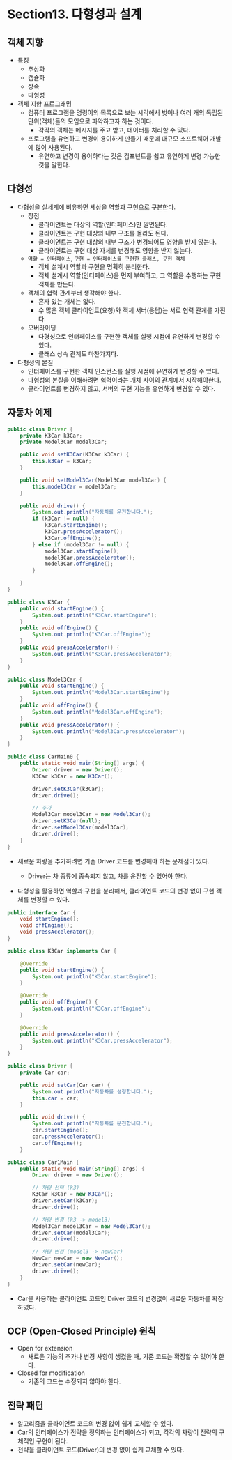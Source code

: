 # Section13. 다형성과 설계

## 객체 지향

- 특징
    - 추상화
    - 캡슐화
    - 상속
    - 다형성
- 객체 지향 프로그래밍
    - 컴퓨터 프로그램을 명령어의 목록으로 보는 시각에서 벗어나 여러 개의 독립된 단위(객체)들의 모임으로 파악하고자 하는 것이다.
        - 각각의 객체는 메시지를 주고 받고, 데이터를 처리할 수 있다.
    - 프로그램을 유연하고 변경이 용이하게 만들기 때문에 대규모 소프트웨어 개발에 많이 사용된다.
        - 유연하고 변경이 용이하다는 것은 컴포넌트를 쉽고 유연하게 변경 가능한 것을 말한다.

## 다형성

- 다형성을 실세계에 비유하면 세상을 역할과 구현으로 구분한다.
    - 장점
        - 클라이언트는 대상의 역할(인터페이스)만 알면된다.
        - 클라이언트는 구현 대상의 내부 구조를 몰라도 된다.
        - 클라이언트는 구현 대상의 내부 구조가 변경되어도 영향을 받지 않는다.
        - 클라이언트는 구현 대상 자체를 변경해도 영향을 받지 않는다.
    - `역할 = 인터페이스`, `구현 = 인터페이스를 구현한 클래스, 구현 객체`
        - 객체 설계시 역할과 구현을 명확히 분리한다.
        - 객체 설계시 역할(인터페이스)을 먼저 부여하고, 그 역할을 수행하는 구현 객체를 만든다.
    - 객체의 협력 관계부터 생각해야 한다.
        - 혼자 있는 개체는 없다.
        - 수 많은 객체 클라이언트(요청)와 객체 서버(응답)는 서로 협력 관계를 가진다.
    - 오버라이딩
        - 다형성으로 인터페이스를 구현한 객체를 실행 시점에 유연하게 변경할 수 있다.
        - 클래스 상속 관계도 마찬가지다.
- 다형성의 본질
    - 인터페이스를 구현한 객체 인스턴스를 실행 시점에 유연하게 변경할 수 있다.
    - 다형성의 본질을 이해하려면 협력이라는 개체 사이의 관계에서 시작해야한다.
    - 클라이언트를 변경하지 않고, 서버의 구현 기능을 유연하게 변경할 수 있다.

## 자동차 예제

```java
public class Driver {
    private K3Car k3Car;
    private Model3Car model3Car;

    public void setK3Car(K3Car k3Car) {
        this.k3Car = k3Car;
    }

    public void setModel3Car(Model3Car model3Car) {
        this.model3Car = model3Car;
    }

    public void drive() {
        System.out.println("자동차를 운전합니다.");
        if (k3Car != null) {
            k3Car.startEngine();
            k3Car.pressAccelerator();
            k3Car.offEngine();
        } else if (model3Car != null) {
            model3Car.startEngine();
            model3Car.pressAccelerator();
            model3Car.offEngine();
        }

    }
}
```

```java
public class K3Car {
    public void startEngine() {
        System.out.println("K3Car.startEngine");
    }
    public void offEngine() {
        System.out.println("K3Car.offEngine");
    }
    public void pressAccelerator() {
        System.out.println("K3Car.pressAccelerator");
    }
}
```

```java
public class Model3Car {
    public void startEngine() {
        System.out.println("Model3Car.startEngine");
    }
    public void offEngine() {
        System.out.println("Model3Car.offEngine");
    }
    public void pressAccelerator() {
        System.out.println("Model3Car.pressAccelerator");
    }
}
```

```java
public class CarMain0 {
    public static void main(String[] args) {
        Driver driver = new Driver();
        K3Car k3Car = new K3Car();

        driver.setK3Car(k3Car);
        driver.drive();

        // 추가
        Model3Car model3Car = new Model3Car();
        driver.setK3Car(null);
        driver.setModel3Car(model3Car);
        driver.drive();
    }
}
```

- 새로운 차량을 추가하려면 기존 Driver 코드를 변경해야 하는 문제점이 있다.
    - Driver는 차 종류에 종속되지 않고, 차를 운전할 수 있어야 한다.

- 다형성을 활용하면 역할과 구현을 분리해서, 클라이언트 코드의 변경 없이 구현 객체를 변경할 수 있다.

```java
public interface Car {
    void startEngine();
    void offEngine();
    void pressAccelerator();
}
```

```java
public class K3Car implements Car {

    @Override
    public void startEngine() {
        System.out.println("K3Car.startEngine");
    }

    @Override
    public void offEngine() {
        System.out.println("K3Car.offEngine");
    }

    @Override
    public void pressAccelerator() {
        System.out.println("K3Car.pressAccelerator");
    }
}

```

```java
public class Driver {
    private Car car;

    public void setCar(Car car) {
        System.out.println("자동차를 설정합니다.");
        this.car = car;
    }

    public void drive() {
        System.out.println("자동차를 운전합니다.");
        car.startEngine();
        car.pressAccelerator();
        car.offEngine();
    }
```

```java
public class Car1Main {
    public static void main(String[] args) {
        Driver driver = new Driver();

        // 차량 선택 (k3)
        K3Car k3Car = new K3Car();
        driver.setCar(k3Car);
        driver.drive();

        // 차량 변경 (k3 -> model3)
        Model3Car model3Car = new Model3Car();
        driver.setCar(model3Car);
        driver.drive();

        // 차량 변경 (model3 -> newCar)
        NewCar newCar = new NewCar();
        driver.setCar(newCar);
        driver.drive();
    }
}

```

- Car을 사용하는 클라이언트 코드인 Driver 코드의 변경없이 새로운 자동차를 확장하였다.

## OCP (Open-Closed Principle) 원칙

- Open for extension
    - 새로운 기능의 추가나 변경 사항이 생겼을 때, 기존 코드는 확장할 수 있어야 한다.
- Closed for modification
    - 기존의 코드는 수정되지 않아야 한다.

## 전략 패턴

- 알고리즘을 클라이언트 코드의 변경 없이 쉽게 교체할 수 있다.
- Car의 인터페이스가 전략을 정의하는 인터페이스가 되고, 각각의 차량이 전략의 구체적인 구현이 된다.
- 전략을 클라이언트 코드(Driver)의 변경 없이 쉽게 교체할 수 있다.